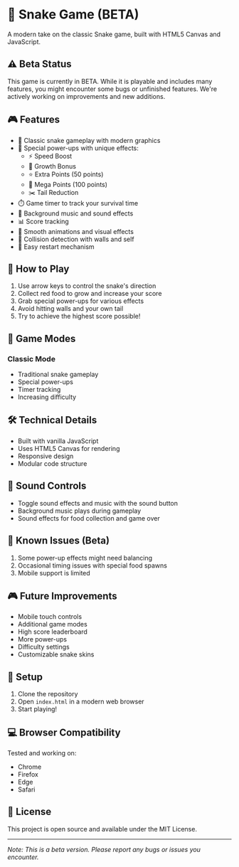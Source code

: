 # 🐍 Snake Game (BETA)

A modern take on the classic Snake game, built with HTML5 Canvas and JavaScript.

## ⚠️ Beta Status

This game is currently in BETA. While it is playable and includes many features, you might encounter some bugs or unfinished features. We're actively working on improvements and new additions.

## 🎮 Features

- 🎯 Classic snake gameplay with modern graphics
- 🌈 Special power-ups with unique effects:
  - ⚡ Speed Boost
  - 🔄 Growth Bonus
  - ⭐ Extra Points (50 points)
  - 💎 Mega Points (100 points)
  - ✂️ Tail Reduction
- ⏱️ Game timer to track your survival time
- 🎵 Background music and sound effects
- 📊 Score tracking
- 🎨 Smooth animations and visual effects
- 🎯 Collision detection with walls and self
- 🔄 Easy restart mechanism

## 🎯 How to Play

1. Use arrow keys to control the snake's direction
2. Collect red food to grow and increase your score
3. Grab special power-ups for various effects
4. Avoid hitting walls and your own tail
5. Try to achieve the highest score possible!

## 🚀 Game Modes

### Classic Mode
- Traditional snake gameplay
- Special power-ups
- Timer tracking
- Increasing difficulty

## 🛠️ Technical Details

- Built with vanilla JavaScript
- Uses HTML5 Canvas for rendering
- Responsive design
- Modular code structure

## 🎵 Sound Controls

- Toggle sound effects and music with the sound button
- Background music plays during gameplay
- Sound effects for food collection and game over

## 🔄 Known Issues (Beta)

1. Some power-up effects might need balancing
2. Occasional timing issues with special food spawns
3. Mobile support is limited

## 🎮 Future Improvements

- Mobile touch controls
- Additional game modes
- High score leaderboard
- More power-ups
- Difficulty settings
- Customizable snake skins

## 🔧 Setup

1. Clone the repository
2. Open `index.html` in a modern web browser
3. Start playing!

## 💻 Browser Compatibility

Tested and working on:
- Chrome
- Firefox
- Edge
- Safari

## 📝 License

This project is open source and available under the MIT License.

---
*Note: This is a beta version. Please report any bugs or issues you encounter.* 